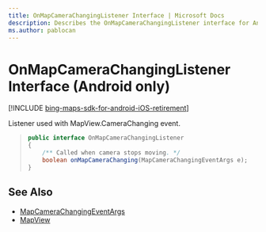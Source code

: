 ```yaml
---
title: OnMapCameraChangingListener Interface | Microsoft Docs
description: Describes the OnMapCameraChangingListener interface for Android and provides the MapCameraChangingEventArgs and MapView references.
ms.author: pablocan
---
```


# OnMapCameraChangingListener Interface (Android only)

[!INCLUDE [bing-maps-sdk-for-android-iOS-retirement](../../../includes/bing-maps-sdk-for-android-iOS-retirement.md)]

Listener used with MapView.CameraChanging event.

>```java
> public interface OnMapCameraChangingListener
> {
>     /** Called when camera stops moving. */
>     boolean onMapCameraChanging(MapCameraChangingEventArgs e);
> }
>```

## See Also

* [MapCameraChangingEventArgs](MapCameraChangingEventArgs-class.md)
* [MapView](../MapView-class.md)
